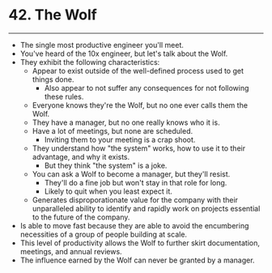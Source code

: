 # 42. The Wolf
----
- The single most productive engineer you'll meet.
- You've heard of the 10x engineer, but let's talk about the Wolf.
- They exhibit the following characteristics:
  - Appear to exist outside of the well-defined process used to get things done.
    - Also appear to not suffer any consequences for not following these rules.
  - Everyone knows they're the Wolf, but no one ever calls them the Wolf.
  - They have a manager, but no one really knows who it is.
  - Have a lot of meetings, but none are scheduled.
    - Inviting them to your meeting is a crap shoot.
  - They understand how "the system" works, how to use it to their advantage, and why it exists.
    - But they think "the system" is a joke.
  - You can ask a Wolf to become a manager, but they'll resist.
    - They'll do a fine job but won't stay in that role for long.
    - Likely to quit when you least expect it.
  - Generates disproporationate value for the company with their unparalleled ability to identify and rapidly work on projects essential to the future of the company.
- Is able to move fast because they are able to avoid the encumbering necessities of a group of people building at scale.
- This level of productivity allows the Wolf to further skirt documentation, meetings, and annual reviews.
- The influence earned by the Wolf can never be granted by a manager.